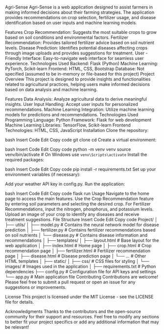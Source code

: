 Agri-Sense
Agri-Sense is a web application designed to assist farmers in making informed decisions about their farming strategies. The application provides recommendations on crop selection, fertilizer usage, and disease identification based on user inputs and machine learning models.

Features
Crop Recommendation: Suggests the most suitable crops to grow based on soil conditions and environmental factors.
Fertilizer Recommendation: Provides tailored fertilizer advice based on soil nutrient levels.
Disease Prediction: Identifies potential diseases affecting crops through image uploads and provides suggestions for treatment.
User -Friendly Interface: Easy-to-navigate web interface for seamless user experience.
Technologies Used
Backend: Flask (Python)
Machine Learning: PyTorch, Scikit-learn
Frontend: HTML, CSS, Bootstrap
Database: Not specified (assumed to be in-memory or file-based for this project)
Project Overview
This project is designed to provide insights and functionalities related to agricultural practices, helping users make informed decisions based on data analysis and machine learning.

Features
Data Analysis: Analyze agricultural data to derive meaningful insights.
User Input Handling: Accept user inputs for personalized recommendations.
Machine Learning Integration: Utilize machine learning models for predictions and recommendations.
Technologies Used
Programming Language: Python
Framework: Flask for web development
Machine Learning Libraries: TensorFlow, Scikit-learn
Frontend Technologies: HTML, CSS, JavaScript
Installation
Clone the repository:

bash
Insert Code
Edit
Copy code
git clone <repository-url>
cd <repository-directory>
Create a virtual environment:

bash
Insert Code
Edit
Copy code
python -m venv venv
source venv/bin/activate  # On Windows use `venv\Scripts\activate`
Install the required packages:

bash
Insert Code
Edit
Copy code
pip install -r requirements.txt
Set up your environment variables (if necessary):

Add your weather API key in config.py.
Run the application:

bash
Insert Code
Edit
Copy code
flask run
Usage
Navigate to the home page to access the main features.
Use the Crop Recommendation feature by entering soil parameters and selecting the desired crop.
For Fertilizer Recommendations, input the nitrogen, phosphorus, and potassium levels.
Upload an image of your crop to identify any diseases and receive treatment suggestions.
File Structure
Insert Code
Edit
Copy code
Project/
│
├── utils/
│   ├── model.py          # Contains the neural network model for disease prediction
│   ├── fertilizer.py     # Contains fertilizer recommendations based on soil nutrients
│   └── disease.py        # Contains disease information and recommendations
│
├── templates/
│   ├── layout.html       # Base layout for the web application
│   ├── index.html        # Home page
│   ├── crop.html         # Crop recommendation page
│   ├── fertilizer.html    # Fertilizer recommendation page
│   ├── disease.html      # Disease prediction page
│   └── ...               # Other HTML templates
│
├── static/
│   ├── css/              # CSS files for styling
│   └── images/           # Images used in the application
│
├── requirements.txt      # Python dependencies
├── config.py             # Configuration file for API keys and settings
└── app.py                # Main application file
Contributing
Contributions are welcome! Please feel free to submit a pull request or open an issue for any suggestions or improvements.

License
This project is licensed under the MIT License - see the LICENSE file for details.

Acknowledgments
Thanks to the contributors and the open-source community for their support and resources.
Feel free to modify any sections to better fit your project specifics or add any additional information that may be relevant!